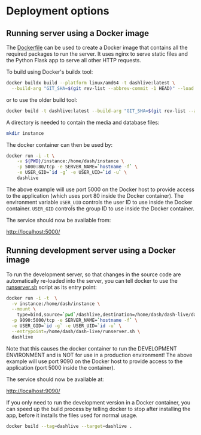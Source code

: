 # Deployment options

## Running server using a Docker image

The [Dockerfile](../Dockerfile) can be used to create a Docker image
that contains all the required packages to run the server. It uses
nginx to serve static files and the Python Flask app to serve all other
HTTP requests.

To build using Docker's buildx tool:

```sh
docker buildx build --platform linux/amd64 -t dashlive:latest \
  --build-arg "GIT_SHA=$(git rev-list --abbrev-commit -1 HEAD)" --load .
```

or to use the older build tool:

```sh
docker build -t dashlive:latest --build-arg "GIT_SHA=$(git rev-list --abbrev-commit -1 HEAD)" .
```

A directory is needed to contain the media and database files:

```sh
mkdir instance
```

The docker container can then be used by:

```sh
docker run -i -t \
    -v ${PWD}/instance:/home/dash/instance \
    -p 5000:80/tcp -e SERVER_NAME=`hostname -f` \
    -e USER_GID=`id -g` -e USER_UID=`id -u` \
    dashlive
```

The above example will use port 5000 on the Docker host to provide
access to the application (which uses port 80 inside the Docker
container). The environment variable `USER_UID` controls the user
ID to use inside the Docker container. `USER_GID` controls the group
ID to use inside the Docker container.

The service should now be available from:

[http://localhost:5000/]([http://localhost:5000/])

## Running development server using a Docker image

To run the development server, so that changes in the source code are
automatically re-loaded into the server, you can tell docker to use
the [runserver.sh](../runserver.sh) script as its entry point:

```sh
docker run -i -t  \
  -v instance:/home/dash/instance \
  --mount \
    type=bind,source=`pwd`/dashlive,destination=/home/dash/dash-live/dashlive \
  -p 9090:5000/tcp -e SERVER_NAME=`hostname -f` \
  -e USER_GID=`id -g` -e USER_UID=`id -u` \
  --entrypoint=/home/dash/dash-live/runserver.sh \
  dashlive
```

Note that this causes the docker container to run the DEVELOPMENT
ENVIRONMENT and is NOT for use in a production environment! The
above example will use port 9090 on the Docker host to provide
access to the application (port 5000 inside the container).

The service should now be available at:

[http://localhost:9090/]([http://localhost:9090/])


If you only need to run the development version in a Docker container,
you can speed up the build process by telling docker to stop after
installing the app, before it installs the files used for normal usage.

```sh
docker build --tag=dashlive --target=dashlive .
```
